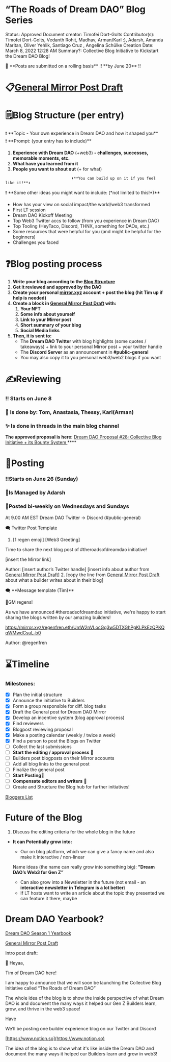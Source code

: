 # “The Roads of Dream DAO” Blog Series

Status: Approved
Document creator: Timofei Dort-Golts
Contributor(s): Timofei Dort-Golts, Vedanth Rohit, Madhav, Arman/Karl :), Adarsh, Amanda Maritan, Oliver Yehlik, Santiago Cruz , Angelina Schülke
Creation Date: March 8, 2022 12:28 AM
Summary?: Collective Blog Initiative to Kickstart the Dream DAO Blog!

<aside>
📢 **Posts are submitted on a rolling basis** ‼️ **by June 20** ‼️

</aside>

# 📋[General Mirror Post Draft](%E2%80%9CThe%20Roads%20of%20Dream%20DAO%E2%80%9D%20Blog%20Series%20a6b763cb3b614aa9a7b2a84c13d4adcc/General%20Mirror%20Post%20Draft%20382e62da10904231a0f7e974107396f9.md)

# 🗒️Blog Structure (per entry)

<aside>
❗ **Topic - Your own experience in Dream DAO and how it shaped you**

</aside>

<aside>
❗ **Prompt: (your entry has to include)**

1. **Experience with Dream DAO** (+web3) **- challenges, successes, memorable moments, etc.** 
2. **What have you learned from it**
3. **People you want to shout out** (+ for what)
</aside>

                                 ⬇️**You can build up on it if you feel like it!**⬇️

<aside>
❗ **Some other ideas you might want to include: (*not limited to this!*)**

- How has your view on social impact/the world/web3 transformed
- First LT session
- Dream DAO Kickoff Meeting
- Top Web3 Twitter accs to follow (from you experience in Dream DAO)
- Top Tooling (HeyTaco, Discord, THNX, something for DAOs, etc.)
- Some resources that were helpful for you (and might be helpful for the beginners)
- Challenges you faced
</aside>

# ❓Blog posting process

1. **Write your blog according to the [Blog Structure](%E2%80%9CThe%20Roads%20of%20Dream%20DAO%E2%80%9D%20Blog%20Series%20a6b763cb3b614aa9a7b2a84c13d4adcc.md)** 
2. **Get it reviewed and approved by the DAO**
3. **Create your personal [mirror.xyz](http://mirror.xyz) account + post the blog (hit Tim up if help is needed)**
4. **Create a block in [General Mirror Post Draft](%E2%80%9CThe%20Roads%20of%20Dream%20DAO%E2%80%9D%20Blog%20Series%20a6b763cb3b614aa9a7b2a84c13d4adcc/General%20Mirror%20Post%20Draft%20382e62da10904231a0f7e974107396f9.md) with:**
    1. **Your NFT** 
    2. **Some info about yourself** 
    3. **Link to your Mirror post**
    4. **Short summary of your blog**
    5. **Social Media links**
5. **Then, it is sent to:**
    - The **Dream DAO Twitter** with blog highlights (some quotes / takeaways) + link to your personal Mirror post + your twitter handle
    - The **Discord Server** as an announcement in **#public-general**
    - You may also copy it to you personal web3/web2 blogs if you want

# ✍️Reviewing

### ‼️ Starts on June 8

### 👤 **Is done by: Tom, Anastasia, Thessy, Karl(Arman)**

### ✨ Is done in threads in the main blog channel

**The approved proposal is here:**
[Dream DAO Proposal #28: Collective Blog Initiative + its Bounty System ](../Governance%20Proposals%205d412cf3fc7743baaa779bd95bf06dc5/Governance%20Proposal%20Database%2053c301529577431d8754784c804b4dfc/Dream%20DAO%20Proposal%20#28%20Collective%20Blog%20Initiative%20%20e88692901fcc48e8ac1c693e393701e8.md)  ****

# 📮Posting

### ‼️**Starts on June 26 (Sunday)**

### 👤Is Managed by Adarsh

### 📅Posted bi-weekly on Wednesdays and Sundays
At 9.00 AM EST
Dream DAO Twitter → Discord (#public-general)

<aside>
🗨️ Twitter Post Template

1. [1 regen emoji] [Web3 Greeting]

Time to share the next blog post of #theroadsofdreamdao initiative!

[insert the Mirror link]

Author: [insert author’s Twitter handle]
[insert info about author from [General Mirror Post Draft](%E2%80%9CThe%20Roads%20of%20Dream%20DAO%E2%80%9D%20Blog%20Series%20a6b763cb3b614aa9a7b2a84c13d4adcc/General%20Mirror%20Post%20Draft%20382e62da10904231a0f7e974107396f9.md)]
2. [copy the line from [General Mirror Post Draft](%E2%80%9CThe%20Roads%20of%20Dream%20DAO%E2%80%9D%20Blog%20Series%20a6b763cb3b614aa9a7b2a84c13d4adcc/General%20Mirror%20Post%20Draft%20382e62da10904231a0f7e974107396f9.md) about what a builder writes about in their blog]
</aside>

<aside>
🗨️ **Message template (Tim)**

🌱GM regens!

As we have announced #theroadsofdreamdao initiative, we're happy to start sharing the blogs written by our amazing builders!

https://mirror.xyz/regenfren.eth/UmW2nVLocGg3w5DTXGhPgKLPkEzQPKQqWMwdCsuL-b0

Author: @regenfren

</aside>

# ⌛Timeline

### **Milestones:**

- [x]  Plan the initial structure
- [x]  Announce the initiative to Builders
- [x]  Form a group responsible for diff. blog tasks
- [x]  Draft the General post for Dream DAO Mirror
- [x]  Develop an incentive system (blog approval process)
- [x]  Find reviewers
- [x]  Blogpost reviewing proposal
- [x]  Make a posting calendar (weekly / twice a week)
- [x]  Find a person to post the Blogs on Twitter
- [ ]  Collect the last submissions
- [ ]  **Start the editing / approval process** 🚩
- [ ]  Builders post blogposts on their Mirror accounts
- [ ]  Add all blog links to the general post
- [ ]  Finalize the general post
- [ ]  **Start Posting**🎉
- [ ]  **Compensate editors and writers** 💸
- [ ]  Create and Structure the Blog hub for further initiatives!

[Bloggers List ](%E2%80%9CThe%20Roads%20of%20Dream%20DAO%E2%80%9D%20Blog%20Series%20a6b763cb3b614aa9a7b2a84c13d4adcc/Bloggers%20List%2065e119d8a96e426c9881a0b5288f574a.csv)

# Future of the Blog

1. DIscuss the editing criteria for the whole blog in the future
- **It can Potentially grow into:**
    - Our on blog platform, which we can give a fancy name and also make it interactive / non-linear
    
    Name ideas (the name can really grow into something big):
    **”Dream DAO’s Web3 for Gen Z”**
    - Can also grow into a Newsletter in the future (not email - an **interactive newsletter in Telegram is a lot better**)
    - If LT hosts want to write an article about the topic they presented we can feature it there, maybe

# Dream DAO Yearbook?

[Dream DAO Season 1 Yearbook](https://www.notion.so/Dream-DAO-Season-1-Yearbook-92082844a6834ae4888e19bbf59faafa?pvs=21)

[General Mirror Post Draft](%E2%80%9CThe%20Roads%20of%20Dream%20DAO%E2%80%9D%20Blog%20Series%20a6b763cb3b614aa9a7b2a84c13d4adcc/General%20Mirror%20Post%20Draft%20382e62da10904231a0f7e974107396f9.md)

Intro post draft:

🌄 Heyaa,

Tim of Dream DAO here!

I am happy to announce that we will soon be launching the Collective Blog Initiative called “The Roads of Dream DAO”

The whole idea of the blog is to show the inside perspective of what Dream DAO is and document the many ways it helped our Gen Z Builders learn, grow, and thrive in the web3 space!

Have 

We’ll be posting one builder experience blog on our Twitter and Discord 

[https://www.notion.so](https://www.notion.so)

The idea of the blog is to show what it's like inside the Dream DAO and document the many ways it helped our Builders learn and grow in web3!